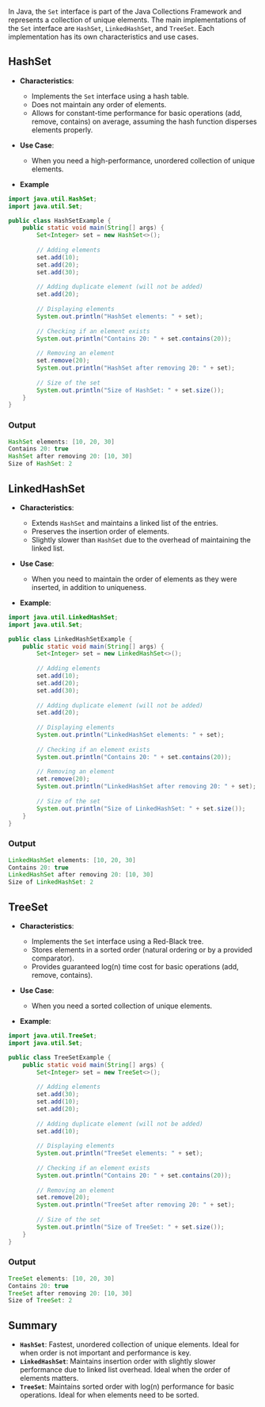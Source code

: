 In Java, the `Set` interface is part of the Java Collections Framework and represents a collection of unique elements. The main implementations of the `Set` interface are `HashSet`, `LinkedHashSet`, and `TreeSet`. Each implementation has its own characteristics and use cases.

## HashSet
- **Characteristics**:
    
    - Implements the `Set` interface using a hash table.
    - Does not maintain any order of elements.
    - Allows for constant-time performance for basic operations (add, remove, contains) on average, assuming the hash function disperses elements properly.
- **Use Case**:
    
    - When you need a high-performance, unordered collection of unique elements.
- **Example**
```java
import java.util.HashSet;
import java.util.Set;

public class HashSetExample {
    public static void main(String[] args) {
        Set<Integer> set = new HashSet<>();
        
        // Adding elements
        set.add(10);
        set.add(20);
        set.add(30);
        
        // Adding duplicate element (will not be added)
        set.add(20);
        
        // Displaying elements
        System.out.println("HashSet elements: " + set);
        
        // Checking if an element exists
        System.out.println("Contains 20: " + set.contains(20));
        
        // Removing an element
        set.remove(20);
        System.out.println("HashSet after removing 20: " + set);
        
        // Size of the set
        System.out.println("Size of HashSet: " + set.size());
    }
}
```
### Output
```java
HashSet elements: [10, 20, 30]
Contains 20: true
HashSet after removing 20: [10, 30]
Size of HashSet: 2
```
## LinkedHashSet
- **Characteristics**:
    
    - Extends `HashSet` and maintains a linked list of the entries.
    - Preserves the insertion order of elements.
    - Slightly slower than `HashSet` due to the overhead of maintaining the linked list.
- **Use Case**:
    
    - When you need to maintain the order of elements as they were inserted, in addition to uniqueness.
- **Example**:
```java
import java.util.LinkedHashSet;
import java.util.Set;

public class LinkedHashSetExample {
    public static void main(String[] args) {
        Set<Integer> set = new LinkedHashSet<>();
        
        // Adding elements
        set.add(10);
        set.add(20);
        set.add(30);
        
        // Adding duplicate element (will not be added)
        set.add(20);
        
        // Displaying elements
        System.out.println("LinkedHashSet elements: " + set);
        
        // Checking if an element exists
        System.out.println("Contains 20: " + set.contains(20));
        
        // Removing an element
        set.remove(20);
        System.out.println("LinkedHashSet after removing 20: " + set);
        
        // Size of the set
        System.out.println("Size of LinkedHashSet: " + set.size());
    }
}
```
### Output
```java
LinkedHashSet elements: [10, 20, 30]
Contains 20: true
LinkedHashSet after removing 20: [10, 30]
Size of LinkedHashSet: 2
```
## TreeSet
- **Characteristics**:
    
    - Implements the `Set` interface using a Red-Black tree.
    - Stores elements in a sorted order (natural ordering or by a provided comparator).
    - Provides guaranteed log(n) time cost for basic operations (add, remove, contains).
- **Use Case**:
    
    - When you need a sorted collection of unique elements.
- **Example**:
```java
import java.util.TreeSet;
import java.util.Set;

public class TreeSetExample {
    public static void main(String[] args) {
        Set<Integer> set = new TreeSet<>();
        
        // Adding elements
        set.add(30);
        set.add(10);
        set.add(20);
        
        // Adding duplicate element (will not be added)
        set.add(10);
        
        // Displaying elements
        System.out.println("TreeSet elements: " + set);
        
        // Checking if an element exists
        System.out.println("Contains 20: " + set.contains(20));
        
        // Removing an element
        set.remove(20);
        System.out.println("TreeSet after removing 20: " + set);
        
        // Size of the set
        System.out.println("Size of TreeSet: " + set.size());
    }
}
```
### Output
```java
TreeSet elements: [10, 20, 30]
Contains 20: true
TreeSet after removing 20: [10, 30]
Size of TreeSet: 2
```

## Summary
- **`HashSet`**: Fastest, unordered collection of unique elements. Ideal for when order is not important and performance is key.
- **`LinkedHashSet`**: Maintains insertion order with slightly slower performance due to linked list overhead. Ideal when the order of elements matters.
- **`TreeSet`**: Maintains sorted order with log(n) performance for basic operations. Ideal for when elements need to be sorted.